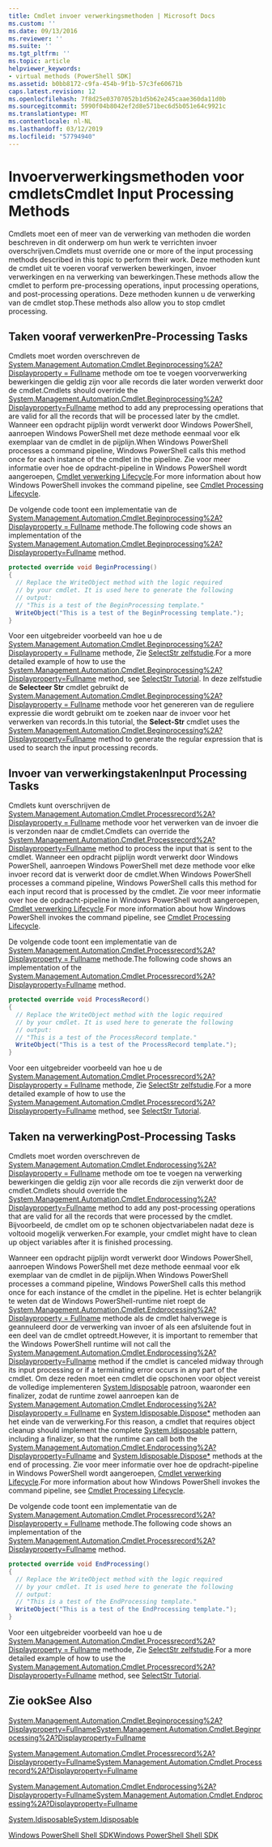 ```yaml
---
title: Cmdlet invoer verwerkingsmethoden | Microsoft Docs
ms.custom: ''
ms.date: 09/13/2016
ms.reviewer: ''
ms.suite: ''
ms.tgt_pltfrm: ''
ms.topic: article
helpviewer_keywords:
- virtual methods (PowerShell SDK]
ms.assetid: b0bb8172-c9fa-454b-9f1b-57c3fe60671b
caps.latest.revision: 12
ms.openlocfilehash: 7f8d25e03707052b1d5b62e245caae360da11d0b
ms.sourcegitcommit: 5990f04b8042ef2d8e571bec6d5b051e64c9921c
ms.translationtype: MT
ms.contentlocale: nl-NL
ms.lasthandoff: 03/12/2019
ms.locfileid: "57794940"
---
```

# <a name="cmdlet-input-processing-methods"></a><span data-ttu-id="446d3-102">Invoerverwerkingsmethoden voor cmdlets</span><span class="sxs-lookup"><span data-stu-id="446d3-102">Cmdlet Input Processing Methods</span></span>

<span data-ttu-id="446d3-103">Cmdlets moet een of meer van de verwerking van methoden die worden beschreven in dit onderwerp om hun werk te verrichten invoer overschrijven.</span><span class="sxs-lookup"><span data-stu-id="446d3-103">Cmdlets must override one or more of the input processing methods described in this topic to perform their work.</span></span> <span data-ttu-id="446d3-104">Deze methoden kunt de cmdlet uit te voeren vooraf verwerken bewerkingen, invoer verwerkingen en na verwerking van bewerkingen.</span><span class="sxs-lookup"><span data-stu-id="446d3-104">These methods allow the cmdlet to perform pre-processing operations, input processing operations, and post-processing operations.</span></span> <span data-ttu-id="446d3-105">Deze methoden kunnen u de verwerking van de cmdlet stop.</span><span class="sxs-lookup"><span data-stu-id="446d3-105">These methods also allow you to stop cmdlet processing.</span></span>

## <a name="pre-processing-tasks"></a><span data-ttu-id="446d3-106">Taken vooraf verwerken</span><span class="sxs-lookup"><span data-stu-id="446d3-106">Pre-Processing Tasks</span></span>

<span data-ttu-id="446d3-107">Cmdlets moet worden overschreven de [System.Management.Automation.Cmdlet.Beginprocessing%2A? Displayproperty = Fullname](/dotnet/api/system.management.automation.cmdlet.beginprocessing?view=powershellsdk-1.1.0) methode om toe te voegen voorverwerking bewerkingen die geldig zijn voor alle records die later worden verwerkt door de cmdlet.</span><span class="sxs-lookup"><span data-stu-id="446d3-107">Cmdlets should override the [System.Management.Automation.Cmdlet.Beginprocessing%2A?Displayproperty=Fullname](/dotnet/api/system.management.automation.cmdlet.beginprocessing?view=powershellsdk-1.1.0) method to add any preprocessing operations that are valid for all the records that will be processed later by the cmdlet.</span></span> <span data-ttu-id="446d3-108">Wanneer een opdracht pijplijn wordt verwerkt door Windows PowerShell, aanroepen Windows PowerShell met deze methode eenmaal voor elk exemplaar van de cmdlet in de pijplijn.</span><span class="sxs-lookup"><span data-stu-id="446d3-108">When Windows PowerShell processes a command pipeline, Windows PowerShell calls this method once for each instance of the cmdlet in the pipeline.</span></span> <span data-ttu-id="446d3-109">Zie voor meer informatie over hoe de opdracht-pipeline in Windows PowerShell wordt aangeroepen, [Cmdlet verwerking Lifecycle](https://msdn.microsoft.com/en-us/3202f55c-314d-4ac3-ad78-4c7ca72253c5).</span><span class="sxs-lookup"><span data-stu-id="446d3-109">For more information about how Windows PowerShell invokes the command pipeline, see [Cmdlet Processing Lifecycle](https://msdn.microsoft.com/en-us/3202f55c-314d-4ac3-ad78-4c7ca72253c5).</span></span>

<span data-ttu-id="446d3-110">De volgende code toont een implementatie van de [System.Management.Automation.Cmdlet.Beginprocessing%2A? Displayproperty = Fullname](/dotnet/api/system.management.automation.cmdlet.beginprocessing?view=powershellsdk-1.1.0) methode.</span><span class="sxs-lookup"><span data-stu-id="446d3-110">The following code shows an implementation of the [System.Management.Automation.Cmdlet.Beginprocessing%2A?Displayproperty=Fullname](/dotnet/api/system.management.automation.cmdlet.beginprocessing?view=powershellsdk-1.1.0) method.</span></span>

```csharp
protected override void BeginProcessing()
{
  // Replace the WriteObject method with the logic required
  // by your cmdlet. It is used here to generate the following
  // output:
  // "This is a test of the BeginProcessing template."
  WriteObject("This is a test of the BeginProcessing template.");
}
```

<span data-ttu-id="446d3-111">Voor een uitgebreider voorbeeld van hoe u de [System.Management.Automation.Cmdlet.Beginprocessing%2A? Displayproperty = Fullname](/dotnet/api/system.management.automation.cmdlet.beginprocessing?view=powershellsdk-1.1.0) methode, Zie [SelectStr zelfstudie](./selectstr-tutorial.md).</span><span class="sxs-lookup"><span data-stu-id="446d3-111">For a more detailed example of how to use the [System.Management.Automation.Cmdlet.Beginprocessing%2A?Displayproperty=Fullname](/dotnet/api/system.management.automation.cmdlet.beginprocessing?view=powershellsdk-1.1.0) method, see [SelectStr Tutorial](./selectstr-tutorial.md).</span></span> <span data-ttu-id="446d3-112">In deze zelfstudie de **Selecteer Str** cmdlet gebruikt de [System.Management.Automation.Cmdlet.Beginprocessing%2A? Displayproperty = Fullname](/dotnet/api/system.management.automation.cmdlet.beginprocessing?view=powershellsdk-1.1.0) methode voor het genereren van de reguliere expressie die wordt gebruikt om te zoeken naar de invoer voor het verwerken van records.</span><span class="sxs-lookup"><span data-stu-id="446d3-112">In this tutorial, the **Select-Str** cmdlet uses the [System.Management.Automation.Cmdlet.Beginprocessing%2A?Displayproperty=Fullname](/dotnet/api/system.management.automation.cmdlet.beginprocessing?view=powershellsdk-1.1.0) method to generate the regular expression that is used to search the input processing records.</span></span>

## <a name="input-processing-tasks"></a><span data-ttu-id="446d3-113">Invoer van verwerkingstaken</span><span class="sxs-lookup"><span data-stu-id="446d3-113">Input Processing Tasks</span></span>

<span data-ttu-id="446d3-114">Cmdlets kunt overschrijven de [System.Management.Automation.Cmdlet.Processrecord%2A? Displayproperty = Fullname](/dotnet/api/system.management.automation.cmdlet.processrecord?view=powershellsdk-1.1.0) methode voor het verwerken van de invoer die is verzonden naar de cmdlet.</span><span class="sxs-lookup"><span data-stu-id="446d3-114">Cmdlets can override the [System.Management.Automation.Cmdlet.Processrecord%2A?Displayproperty=Fullname](/dotnet/api/system.management.automation.cmdlet.processrecord?view=powershellsdk-1.1.0) method to process the input that is sent to the cmdlet.</span></span> <span data-ttu-id="446d3-115">Wanneer een opdracht pijplijn wordt verwerkt door Windows PowerShell, aanroepen Windows PowerShell met deze methode voor elke invoer record dat is verwerkt door de cmdlet.</span><span class="sxs-lookup"><span data-stu-id="446d3-115">When Windows PowerShell processes a command pipeline, Windows PowerShell calls this method for each input record that is processed by the cmdlet.</span></span> <span data-ttu-id="446d3-116">Zie voor meer informatie over hoe de opdracht-pipeline in Windows PowerShell wordt aangeroepen, [Cmdlet verwerking Lifecycle](https://msdn.microsoft.com/en-us/3202f55c-314d-4ac3-ad78-4c7ca72253c5).</span><span class="sxs-lookup"><span data-stu-id="446d3-116">For more information about how Windows PowerShell invokes the command pipeline, see [Cmdlet Processing Lifecycle](https://msdn.microsoft.com/en-us/3202f55c-314d-4ac3-ad78-4c7ca72253c5).</span></span>

<span data-ttu-id="446d3-117">De volgende code toont een implementatie van de [System.Management.Automation.Cmdlet.Processrecord%2A? Displayproperty = Fullname](/dotnet/api/system.management.automation.cmdlet.processrecord?view=powershellsdk-1.1.0) methode.</span><span class="sxs-lookup"><span data-stu-id="446d3-117">The following code shows an implementation of the [System.Management.Automation.Cmdlet.Processrecord%2A?Displayproperty=Fullname](/dotnet/api/system.management.automation.cmdlet.processrecord?view=powershellsdk-1.1.0) method.</span></span>

```csharp
protected override void ProcessRecord()
{
  // Replace the WriteObject method with the logic required
  // by your cmdlet. It is used here to generate the following
  // output:
  // "This is a test of the ProcessRecord template."
  WriteObject("This is a test of the ProcessRecord template.");
}
```

<span data-ttu-id="446d3-118">Voor een uitgebreider voorbeeld van hoe u de [System.Management.Automation.Cmdlet.Processrecord%2A? Displayproperty = Fullname](/dotnet/api/system.management.automation.cmdlet.processrecord?view=powershellsdk-1.1.0) methode, Zie [SelectStr zelfstudie](./selectstr-tutorial.md).</span><span class="sxs-lookup"><span data-stu-id="446d3-118">For a more detailed example of how to use the [System.Management.Automation.Cmdlet.Processrecord%2A?Displayproperty=Fullname](/dotnet/api/system.management.automation.cmdlet.processrecord?view=powershellsdk-1.1.0) method, see [SelectStr Tutorial](./selectstr-tutorial.md).</span></span>

## <a name="post-processing-tasks"></a><span data-ttu-id="446d3-119">Taken na verwerking</span><span class="sxs-lookup"><span data-stu-id="446d3-119">Post-Processing Tasks</span></span>

<span data-ttu-id="446d3-120">Cmdlets moet worden overschreven de [System.Management.Automation.Cmdlet.Endprocessing%2A? Displayproperty = Fullname](/dotnet/api/system.management.automation.cmdlet.endprocessing?view=powershellsdk-1.1.0) methode om toe te voegen na verwerking bewerkingen die geldig zijn voor alle records die zijn verwerkt door de cmdlet.</span><span class="sxs-lookup"><span data-stu-id="446d3-120">Cmdlets should override the [System.Management.Automation.Cmdlet.Endprocessing%2A?Displayproperty=Fullname](/dotnet/api/system.management.automation.cmdlet.endprocessing?view=powershellsdk-1.1.0) method to add any post-processing operations that are valid for all the records that were processed by the cmdlet.</span></span> <span data-ttu-id="446d3-121">Bijvoorbeeld, de cmdlet om op te schonen objectvariabelen nadat deze is voltooid mogelijk verwerken.</span><span class="sxs-lookup"><span data-stu-id="446d3-121">For example, your cmdlet might have to clean up object variables after it is finished processing.</span></span>

<span data-ttu-id="446d3-122">Wanneer een opdracht pijplijn wordt verwerkt door Windows PowerShell, aanroepen Windows PowerShell met deze methode eenmaal voor elk exemplaar van de cmdlet in de pijplijn.</span><span class="sxs-lookup"><span data-stu-id="446d3-122">When Windows PowerShell processes a command pipeline, Windows PowerShell calls this method once for each instance of the cmdlet in the pipeline.</span></span> <span data-ttu-id="446d3-123">Het is echter belangrijk te weten dat de Windows PowerShell-runtime niet roept de [System.Management.Automation.Cmdlet.Endprocessing%2A? Displayproperty = Fullname](/dotnet/api/system.management.automation.cmdlet.endprocessing?view=powershellsdk-1.1.0) methode als de cmdlet halverwege is geannuleerd door de verwerking van invoer of als een afsluitende fout in een deel van de cmdlet optreedt.</span><span class="sxs-lookup"><span data-stu-id="446d3-123">However, it is important to remember that the Windows PowerShell runtime will not call the [System.Management.Automation.Cmdlet.Endprocessing%2A?Displayproperty=Fullname](/dotnet/api/system.management.automation.cmdlet.endprocessing?view=powershellsdk-1.1.0) method if the cmdlet is canceled midway through its input processing or if a terminating error occurs in any part of the cmdlet.</span></span> <span data-ttu-id="446d3-124">Om deze reden moet een cmdlet die opschonen voor object vereist de volledige implementeren [System.Idisposable](/dotnet/api/System.IDisposable) patroon, waaronder een finalizer, zodat de runtime zowel aanroepen kan de [ System.Management.Automation.Cmdlet.Endprocessing%2A? Displayproperty = Fullname](/dotnet/api/system.management.automation.cmdlet.endprocessing?view=powershellsdk-1.1.0) en [System.Idisposable.Dispose\*](/dotnet/api/System.IDisposable.Dispose) methoden aan het einde van de verwerking.</span><span class="sxs-lookup"><span data-stu-id="446d3-124">For this reason, a cmdlet that requires object cleanup should implement the complete [System.Idisposable](/dotnet/api/System.IDisposable) pattern, including a finalizer, so that the runtime can call both the [System.Management.Automation.Cmdlet.Endprocessing%2A?Displayproperty=Fullname](/dotnet/api/system.management.automation.cmdlet.endprocessing?view=powershellsdk-1.1.0) and [System.Idisposable.Dispose\*](/dotnet/api/System.IDisposable.Dispose) methods at the end of processing.</span></span> <span data-ttu-id="446d3-125">Zie voor meer informatie over hoe de opdracht-pipeline in Windows PowerShell wordt aangeroepen, [Cmdlet verwerking Lifecycle](https://msdn.microsoft.com/en-us/3202f55c-314d-4ac3-ad78-4c7ca72253c5).</span><span class="sxs-lookup"><span data-stu-id="446d3-125">For more information about how Windows PowerShell invokes the command pipeline, see [Cmdlet Processing Lifecycle](https://msdn.microsoft.com/en-us/3202f55c-314d-4ac3-ad78-4c7ca72253c5).</span></span>

<span data-ttu-id="446d3-126">De volgende code toont een implementatie van de [System.Management.Automation.Cmdlet.Processrecord%2A? Displayproperty = Fullname](/dotnet/api/system.management.automation.cmdlet.processrecord?view=powershellsdk-1.1.0) methode.</span><span class="sxs-lookup"><span data-stu-id="446d3-126">The following code shows an implementation of the [System.Management.Automation.Cmdlet.Processrecord%2A?Displayproperty=Fullname](/dotnet/api/system.management.automation.cmdlet.processrecord?view=powershellsdk-1.1.0) method.</span></span>

```csharp
protected override void EndProcessing()
{
  // Replace the WriteObject method with the logic required
  // by your cmdlet. It is used here to generate the following
  // output:
  // "This is a test of the EndProcessing template."
  WriteObject("This is a test of the EndProcessing template.");
}
```

<span data-ttu-id="446d3-127">Voor een uitgebreider voorbeeld van hoe u de [System.Management.Automation.Cmdlet.Processrecord%2A? Displayproperty = Fullname](/dotnet/api/system.management.automation.cmdlet.processrecord?view=powershellsdk-1.1.0) methode, Zie [SelectStr zelfstudie](./selectstr-tutorial.md).</span><span class="sxs-lookup"><span data-stu-id="446d3-127">For a more detailed example of how to use the [System.Management.Automation.Cmdlet.Processrecord%2A?Displayproperty=Fullname](/dotnet/api/system.management.automation.cmdlet.processrecord?view=powershellsdk-1.1.0) method, see [SelectStr Tutorial](./selectstr-tutorial.md).</span></span>

## <a name="see-also"></a><span data-ttu-id="446d3-128">Zie ook</span><span class="sxs-lookup"><span data-stu-id="446d3-128">See Also</span></span>

[<span data-ttu-id="446d3-129">System.Management.Automation.Cmdlet.Beginprocessing%2A?Displayproperty=Fullname</span><span class="sxs-lookup"><span data-stu-id="446d3-129">System.Management.Automation.Cmdlet.Beginprocessing%2A?Displayproperty=Fullname</span></span>](/dotnet/api/system.management.automation.cmdlet.beginprocessing?view=powershellsdk-1.1.0)

[<span data-ttu-id="446d3-130">System.Management.Automation.Cmdlet.Processrecord%2A?Displayproperty=Fullname</span><span class="sxs-lookup"><span data-stu-id="446d3-130">System.Management.Automation.Cmdlet.Processrecord%2A?Displayproperty=Fullname</span></span>](/dotnet/api/system.management.automation.cmdlet.processrecord?view=powershellsdk-1.1.0)

[<span data-ttu-id="446d3-131">System.Management.Automation.Cmdlet.Endprocessing%2A?Displayproperty=Fullname</span><span class="sxs-lookup"><span data-stu-id="446d3-131">System.Management.Automation.Cmdlet.Endprocessing%2A?Displayproperty=Fullname</span></span>](/dotnet/api/system.management.automation.cmdlet.endprocessing?view=powershellsdk-1.1.0)

[<span data-ttu-id="446d3-132">System.Idisposable</span><span class="sxs-lookup"><span data-stu-id="446d3-132">System.Idisposable</span></span>](/dotnet/api/System.IDisposable)

[<span data-ttu-id="446d3-133">Windows PowerShell Shell SDK</span><span class="sxs-lookup"><span data-stu-id="446d3-133">Windows PowerShell Shell SDK</span></span>](../windows-powershell-reference.md)

